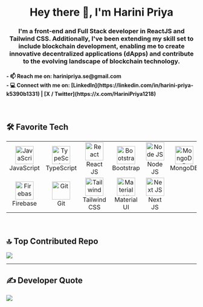 <h1 align="center">Hey there 👋, I'm Harini Priya</h1>

<h3 align="center">
I'm a front-end and Full Stack developer in ReactJS and Tailwind CSS. Additionally, I've been extending my skill set to include blockchain development, enabling me to create innovative decentralized applications (dApps) and contribute to the evolving landscape of blockchain technology.
</h3>

<h4>
 - 📫 Reach me on: harinipriya.se@gmail.com <br />
 - 💻 Connect with me on: [LinkedIn](https://linkedin.com/in/harini-priya-k5390b1331) | [X / Twitter](https://x.com/HariniPriya1218)
</h4>



<br />

## 🛠️ Favorite Tech

<table align="center">
  <tr>
    <td align="center" width="96">
      <img src="https://upload.wikimedia.org/wikipedia/commons/9/99/Unofficial_JavaScript_logo_2.svg" width="48" height="48" alt="JavaScript" /><br>JavaScript
    </td>
    <td align="center" width="96">
      <img src="https://upload.wikimedia.org/wikipedia/commons/4/4c/Typescript_logo_2020.svg" width="48" height="48" alt="TypeScript" /><br>TypeScript
    </td>
    <td align="center" width="96">
      <img src="https://brandlogos.net/wp-content/uploads/2020/09/react-logo.png" width="48" height="48" alt="React" /><br>React JS
    </td>
    <td align="center" width="96">
      <img src="https://cdn.worldvectorlogo.com/logos/bootstrap-4.svg" width="48" height="48" alt="Bootstrap" /><br>Bootstrap
    </td>
    <td align="center" width="96">
      <img src="https://upload.wikimedia.org/wikipedia/commons/d/d9/Node.js_logo.svg" width="48" height="48" alt="Node JS" /><br>Node JS
    </td>
    <td align="center" width="96">
      <img src="https://w7.pngwing.com/pngs/956/695/png-transparent-mongodb-original-wordmark-logo-icon-thumbnail.png" width="48" height="48" alt="MongoDB" /><br>MongoDB
    </td>
  </tr>
  <tr>
    <td align="center" width="96">
      <img src="https://4.bp.blogspot.com/-rtNRVM3aIvI/XJX_U07Z-II/AAAAAAAAJXY/YpdOo490FTgdKOxM4qDG-2-EzcNFAWkKACK4BGAYYCw/s1600/logo%2Bfirebase%2Bicon.png" width="48" height="48" alt="Firebase" /><br>Firebase
    </td>
    <td align="center" width="96">
      <img src="https://upload.wikimedia.org/wikipedia/commons/3/3f/Git_icon.svg" width="48" height="48" alt="Git" /><br>Git
    </td>
    <td align="center" width="96">
      <img src="https://upload.wikimedia.org/wikipedia/commons/d/d5/Tailwind_CSS_Logo.svg" width="48" height="48" alt="Tailwind" /><br>Tailwind CSS
    </td>
    <td align="center" width="96">
      <img src="https://media.zeemly.com/zeemly/product/material-ui.png" width="48" height="48" alt="Material UI" /><br>Material UI
    </td>
    <td align="center" width="96">
      <img src="https://cdn.worldvectorlogo.com/logos/next-js.svg" width="48" height="48" alt="Next JS" /><br>Next JS
    </td>
  </tr>
</table>

<br />





## 🔝 Top Contributed Repo

![](https://github-contributor-stats.vercel.app/api?username=Hariniha&limit=5&theme=dark&combine_all_yearly_contributions=true)

---

## ✍️ Developer Quote

![](https://quotes-github-readme.vercel.app/api?type=horizontal&theme=radical)
